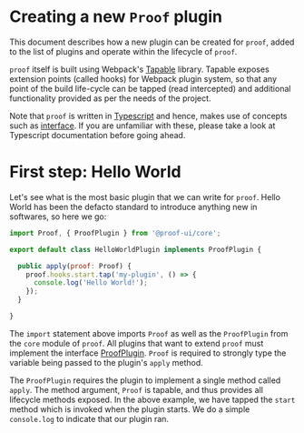 # Creating a new `Proof` plugin

This document describes how a new plugin can be created for `proof`, added
to the list of plugins and operate within the lifecycle of `proof`.

`proof` itself is built using Webpack's [Tapable](https://github.com/webpack/tapable) library.
Tapable exposes extension points (called hooks) for Webpack plugin system, so that any point
of the build life-cycle can be tapped (read intercepted) and additional functionality provided
as per the needs of the project.

Note that `proof` is written in [Typescript](https://www.typescriptlang.org/) and hence, makes 
use of concepts such as [interface](https://www.typescriptlang.org/docs/handbook/interfaces.html).
If you are unfamiliar with these, please take a look at Typescript documentation before going 
ahead.

# First step: Hello World

Let's see what is the most basic plugin that we can write for `proof`. Hello World has been the
defacto standard to introduce anything new in softwares, so here we go:

```js
import Proof, { ProofPlugin } from '@proof-ui/core';

export default class HelloWorldPlugin implements ProofPlugin {

  public apply(proof: Proof) {
    proof.hooks.start.tap('my-plugin', () => {
      console.log('Hello World!');
    });
  }

}
```

The `import` statement above imports `Proof` as well as the `ProofPlugin` from the `core` module
of `proof`. All plugins that want to extend `proof` must implement the interface [ProofPlugin](https://github.com/intuit/proof/blob/master/packages/core/src/main.ts#L20).
`Proof` is required to strongly type the variable being passed to the plugin's `apply` method.

The `ProofPlugin` requires the plugin to implement a single method called `apply`. The method argument,
`Proof` is tapable, and thus provides all lifecycle methods exposed. In the above example, we have
tapped the `start` method which is invoked when the plugin starts. We do a simple `console.log` 
to indicate that our plugin ran.


